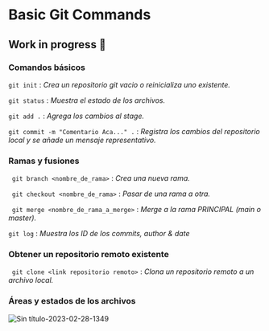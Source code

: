 # Basic Git Commands 

## **Work in progress** :love_you_gesture:

### Comandos básicos  

` git init ` : _Crea un repositorio git vacio o reinicializa uno existente._

` git status ` : _Muestra el estado de los archivos._

` git add . ` : _Agrega los cambios al stage._

` git commit -m "Comentario Aca..." . ` : _Registra los cambios del repositorio local y se añade un mensaje representativo._


### Ramas y fusiones

` git branch <nombre_de_rama>` : _Crea una nueva rama._

` git checkout <nombre_de_rama>` : _Pasar de una rama a otra._

` git merge <nombre_de_rama_a_merge>` : _Merge a la rama PRINCIPAL (main o master)._

` git log ` : _Muestra los ID de los commits, author & date_


### Obtener un repositorio remoto existente 

` git clone <link repositorio remoto>` : _Clona un repositorio remoto a un archivo local._


### Áreas y estados de los archivos
![Sin título-2023-02-28-1349](https://user-images.githubusercontent.com/71336562/222295682-d5b34913-f4bb-46e9-8d68-37ca1b699374.png)
